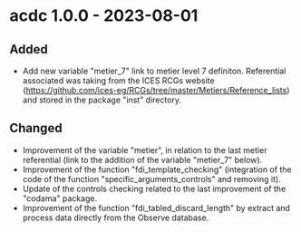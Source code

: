 # acdc 1.0.0 - 2023-08-01

## Added
* Add new variable "metier_7" link to metier level 7 definiton. Referential associated was taking from the ICES RCGs website (https://github.com/ices-eg/RCGs/tree/master/Metiers/Reference_lists) and stored in the package "inst" directory.

## Changed
* Improvement of the variable "metier", in relation to the last metier referential (link to the addition of the variable "metier_7" below).
* Improvement of the function "fdi_template_checking" (integration of the code of the function "specific_arguments_controls" and removing it).
* Update of the controls checking related to the last improvement of the "codama" package.
* Improvement of the function "fdi_tabled_discard_length" by extract and process data directly from the Observe database.
